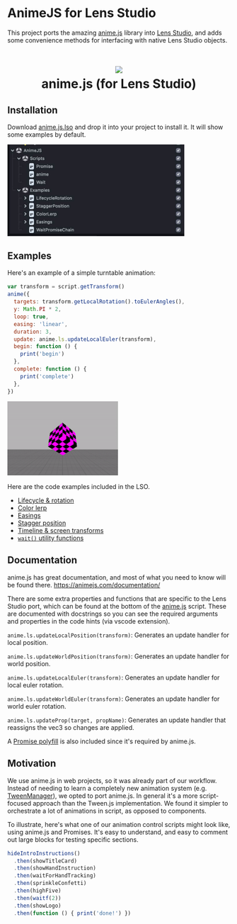 # AnimeJS for Lens Studio

This project ports the amazing [anime.js](https://github.com/juliangarnier/anime) library into [Lens Studio](https://ar.snap.com/lens-studio), and adds some convenience methods for interfacing with native Lens Studio objects. 

<h1 align="center">
  <a href="https://animejs.com"><img src="https://github.com/juliangarnier/anime/raw/master/documentation/assets/img/animejs-v3-header-animation.gif" width="250"/></a>
  <br>
  anime.js (for Lens Studio)
</h1>


## Installation

Download [anime.js.lso](./anime.js.lso) and drop it into your project to install it. It will show some examples by default. 

<img src="lso.jpg" width="400px">

## Examples

Here's an example of a simple turntable animation: 

```javascript
var transform = script.getTransform()
anime({
  targets: transform.getLocalRotation().toEulerAngles(),
  y: Math.PI * 2,
  loop: true,
  easing: 'linear',
  duration: 3,
  update: anime.ls.updateLocalEuler(transform),
  begin: function () {
    print('begin')
  },
  complete: function () {
    print('complete')
  },
})
```

<img src="turntable.gif" width="250"/>

Here are the code examples included in the LSO. 

- [Lifecycle & rotation](./Public/AnimeJS%20Resources/Scripts/Examples/LifecycleRotationExample.js)
- [Color lerp](./Public/AnimeJS%20Resources/Scripts/Examples/ColorLerpExample.js)
- [Easings](./Public/AnimeJS%20Resources/Scripts/Examples/EasingsExample.js)
- [Stagger position](./Public/AnimeJS%20Resources/Scripts/Examples/StaggerPositionExample.js)
- [Timeline & screen transforms](./Public/AnimeJS%20Resources/Scripts/Examples/TimelineExample.js)
- [`wait()` utility functions](./Public/AnimeJS%20Resources/Scripts/Examples/WaitPromiseChainExample.js)


## Documentation

anime.js has great documentation, and most of what you need to know will be found there. https://animejs.com/documentation/

There are some extra properties and functions that are specific to the Lens Studio port, which can be found at the bottom of the [anime.js](/Public/AnimeJS%20Resources/Scripts/anime.js) script. These are documented with docstrings so you can see the required arguments and properties in the code hints (via vscode extension).

`anime.ls.updateLocalPosition(transform)`: Generates an update handler for local position.

`anime.ls.updateWorldPosition(transform)`: Generates an update handler for world position.

`anime.ls.updateLocalEuler(transform)`: Generates an update handler for local euler rotation.

`anime.ls.updateWorldEuler(transform)`: Generates an update handler for world euler rotation.

`anime.ls.updateProp(target, propName)`: Generates an update handler that reassigns the vec3 so changes are applied.

A [Promise polyfill](/Public/AnimeJS%20Resources/Scripts/Promise.js) is also included since it's required by anime.js.


## Motivation

We use anime.js in web projects, so it was already part of our workflow. Instead of needing to learn a completely new animation system (e.g. [TweenManager](https://docs.snap.com/lens-studio/references/guides/lens-features/adding-interactivity/helper-scripts/tween-manager#adding-the-tween-package)), we opted to port anime.js. In general it's a more script-focused approach than the Tween.js implementation. We found it simpler to orchestrate a lot of animations in script, as opposed to components. 

To illustrate, here's what one of our animation control scripts might look like, using anime.js and Promises. It's easy to understand, and easy to comment out large blocks for testing specific sections. 

```javascript
hideIntroInstructions()
  .then(showTitleCard)
  .then(showHandInstruction)
  .then(waitForHandTracking)
  .then(sprinkleConfetti)
  .then(highFive)
  .then(waitf(2))
  .then(showLogo)
  .then(function () { print('done!') })
```
